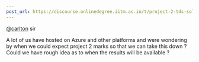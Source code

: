 ```yaml
---
post_url: https://discourse.onlinedegree.iitm.ac.in/t/project-2-tds-solver-discussion-thread/169029/368
---
```

[@carlton](/u/carlton) sir

A lot of us have hosted on Azure and other platforms and were wondering by when we could expect project 2 marks so that we can take this down ? Could we have rough idea as to when the results will be available ?